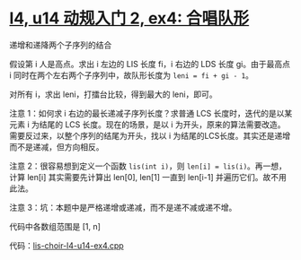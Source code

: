 # [l4, u14 动规入门 2, ex4: 合唱队形](https://oj.youdao.com/course/13/82/1#/1/9468)

递增和递降两个子序列的结合

假设第 i 人是高点。求出 i 左边的 LIS 长度 fi，i 右边的 LDS 长度 gi。由于最高点 i 同时在两个左右两个子序列中，故队形长度为 `leni = fi + gi - 1`。

对所有 i，求出 leni，打擂台比较，得到最大的 leni，即可。

注意 1：如何求 i 右边的最长递减子序列长度？求普通 LCS 长度时，迭代的是以某元素 i 为结尾的 LCS 长度。现在的场景，是以 i 为开头，原来的算法需要改造。需要反过来，以整个序列的结尾为开头，找以 i 为结尾的LCS长度。其实还是递增而不是递减，但方向相反。

注意 2：很容易想到定义一个函数 `lis(int i)`，则 `len[i] = lis(i)`。再一想，计算 len[i] 其实需要先计算出 len[0], len[1] 一直到 len[i-1] 并遍历它们。故不用此法。

注意 3：坑：本题中是严格递增或递减，而不是递不减或递不增。

代码中各数组范围是 [1, n]

代码：[lis-choir-l4-u14-ex4.cpp](code/lis-choir-l4-u14-ex4.cpp)